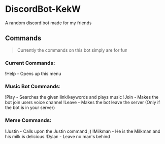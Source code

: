 # DiscordBot-KekW
A random discord bot made for my friends

## Commands
> Currently the commands on this bot simply are for fun

### Current Commands: 
!Help    - Opens up this menu 

### Music Bot Commands: 
!Play    - Searches the given link/keywords and plays music
!Join    - Makes the bot join users voice channel 
!Leave   - Makes the bot leave the server (Only if the bot is in 
           your server)

### Meme Commands: 
!Justin  - Calls upon the Justin command ;) 
!Milkman - He is the Milkman and his milk is delicious 
!Dylan   - Leave no man's behind 
